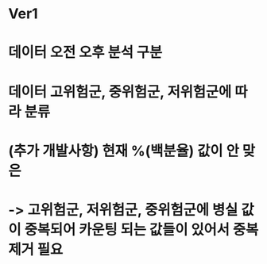 # Ver1
# 데이터 오전 오후 분석 구분
# 데이터 고위험군, 중위험군, 저위험군에 따라 분류
# (추가 개발사항)  현재 %(백분율) 값이 안 맞은
# -> 고위험군, 저위험군, 중위험군에 병실 값이 중복되어 카운팅 되는 값들이 있어서 중복 제거 필요